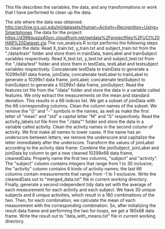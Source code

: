 This file describes the variables, the data, and any transformations or work that I have performed to clean up the data.

The site where the data was obtained:
http://archive.ics.uci.edu/ml/datasets/Human+Activity+Recognition+Using+Smartphones
The data for the project:
https://d396qusza40orc.cloudfront.net/getdata%2Fprojectfiles%2FUCI%20HAR%20Dataset.zip
The run_analysis.R script performs the following steps to clean the data:
Read X_train.txt, y_train.txt and subject_train.txt from the "./data/train" 
folder and store them in trainData, trainLabel and trainSubject variables respectively.
Read X_test.txt, y_test.txt and subject_test.txt from the "./data/test" folder and store them in testData, 
testLabel and testsubject variables respectively.
Concatenate testData to trainData to generate a 10299x561 data frame, joinData; concatenate testLabel 
to trainLabel to generate a 10299x1 data frame, joinLabel; concatenate testSubject to trainSubject to
 generate a 10299x1 data frame, joinSubject.
Read the features.txt file from the "/data" folder and store the data in a variable called features.
 We only extract the measurements on the mean and standard deviation. This results in a 66 indices list.
 We get a subset of joinData with the 66 corresponding columns.
Clean the column names of the subset. We remove the "()" and "-" symbols in the names, as well as make
 the first letter of "mean" and "std" a capital letter "M" and "S" respectively.
Read the activity_labels.txt file from the "./data"" folder and store the data in a variable called activity.
Clean the activity names in the second column of activity. We first make all names to lower cases. 
If the name has an underscore between letters, we remove the underscore and capitalize the letter
 immediately after the underscore.
Transform the values of joinLabel according to the activity data frame.
Combine the joinSubject, joinLabel and joinData by column to get a new cleaned 10299x68 data frame, cleanedData. 
Properly name the first two columns, "subject" and "activity". 
The "subject" column contains integers that range from 1 to 30 inclusive; the "activity" 
column contains 6 kinds of activity names; the last 66 columns contain measurements that range from -1 to 1 exclusive.
Write the cleanedData out to "merged_data.txt" file in current working directory.
Finally, generate a second independent tidy data set with the average of each measurement for each activity and each subject. 
We have 30 unique subjects and 6 unique activities, which result in a 180 combinations of the two. 
Then, for each combination, we calculate the mean of each measurement with the corresponding combination. 
So, after initializing the result data frame and performing the two for-loops, we get a 180x68 data frame.
Write the result out to "data_with_means.txt" file in current working directory.